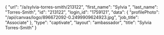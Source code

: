 {
    "url": "\/a\/sylvia-torres-smith\/213122",
    "first_name": "Sylvia ",
    "last_name": "Torres-Smith",
    "id": "213122",
    "login_id": "1759121",
    "data": {
        "profilePhoto": "\/api\/canvas\/logo\/896672092-0.2499909624923.jpg",
        "job_title": "Associate"
    },
    "type": "captivate",
    "layout": "ambassador",
    "title": "Sylvia  Torres-Smith"
}